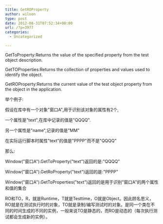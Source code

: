 ```yaml
---
title: GetROProperty
author: wiloon
type: post
date: 2012-08-31T07:52:34+00:00
url: /?p=3977
categories:
  - Uncategorized

---
```



GetToProperty:Returns the value of the specified property from the test object description.

GetTOProperties:Returns the collection of properties and values used to identify the object.

GetROProperty:Returns the current value of the test object property from the object in the application.

举个例子:

假设在库中有一个对象"窗口A",用于识别该对象的属性有2个,

一个属性是"text",在库中记录的值是"QQQQ".

另一个属性是"name",记录的值是"MM"

在实际运行脚本时属性"text"的值是"PPPP"而不是"QQQQ"

那么:

Window("窗口A").GetToProperty("text")返回的是:"QQQQ"

Window("窗口A").GetRoProperty("text")返回的是:"PPPP"

Window("窗口A").GetToProperties("text")返回的是用于识别"窗口A"的两个属性和值的集合



RO和TO，R，就是Runtime，T就是Testtime，O就是Object。因此顾名思义，RO就是在测试执行时的对象，TO就是录制/编写测试时的对象。是同一个类在不同的时间生成的不同的实例，一般来说TO是静态的，而RO是动态的（每次执行测试都会生成新的实例）。